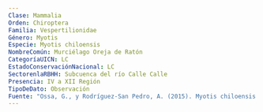 ```yaml
---
Clase: Mammalia
Orden: Chiroptera
Familia: Vespertilionidae
Género: Myotis
Especie: Myotis chiloensis
NombreComún: Murciélago Oreja de Ratón
CategoríaUICN: LC
EstadoConservaciónNacional: LC
SectorenlaRBHH: Subcuenca del río Calle Calle
Presencia: IV a XII Región
TipoDeDato: Observación
Fuente: "Ossa, G., y Rodríguez-San Pedro, A. (2015). Myotis chiloensis (Chiroptera: Vespertilionidae). Mammalian Species, 47(922), 51-56."
---
```

